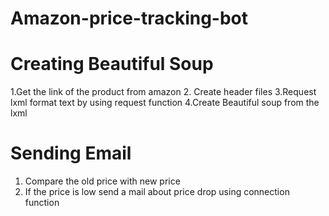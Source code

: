 # Amazon-price-tracking-bot


# Creating Beautiful Soup
1.Get the link of the product from amazon
2. Create header files
3.Request lxml format text by using request function
4.Create Beautiful soup from the lxml


# Sending Email
1.  Compare the old price with new price
2.  If the price is low send a mail about price drop using connection function

